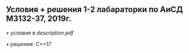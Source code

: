 
## Условия + решения 1-2 лабараторки по АиСД M3132-37, 2019г.

• условия в *description.pdf*

• решения: *C++17*
